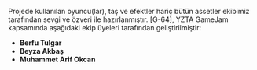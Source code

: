 Projede kullanılan oyuncu(lar), taş ve efektler hariç bütün assetler ekibimiz tarafından sevgi ve özveri ile hazırlanmıştır.
[G-64], YZTA GameJam kapsamında aşağıdaki ekip üyeleri tarafından geliştirilmiştir:


- **Berfu Tulgar**
- **Beyza Akbaş**
- **Muhammet Arif Okcan**

